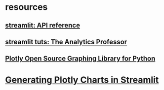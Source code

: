 

# resources
## [streamlit: API reference](https://docs.streamlit.io/develop/api-reference)

## [streamlit tuts: The Analytics Professor](https://www.youtube.com/@TheAnalyticsProfessor)

## [Plotly Open Source Graphing Library for Python](https://plotly.com/python/)

# [Generating Plotly Charts in Streamlit](https://www.youtube.com/watch?v=KmcoofohV64)


